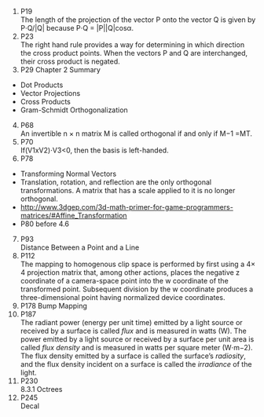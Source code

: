 1. P19  
 The length of the projection of the vector P onto the vector Q is given by
P⋅Q/|Q| because P⋅Q = |P||Q|cosα.
2. P23  
The right hand rule provides a way for determining in which direction the
cross product points. When the vectors P and Q are interchanged, their cross product is negated.
3. P29 Chapter 2 Summary
 * Dot Products
 * Vector Projections
 * Cross Products
 * Gram-Schmidt Orthogonalization
4. P68  
 An invertible n × n matrix M is called orthogonal if and only if
M−1 =MT.
5. P70  
If(V1xV2)⋅V3<0, then the basis is left-handed.
6. P78  
 * Transforming Normal Vectors
 * Translation, rotation, and reflection are the only orthogonal transformations. A matrix that has a scale applied to it is no longer orthogonal.
 * http://www.3dgep.com/3d-math-primer-for-game-programmers-matrices/#Affine_Transformation
 * P80 before 4.6
7. P93  
Distance Between a Point and a Line
8. P112  
The mapping to homogenous clip space is performed by first using a 4× 4
projection matrix that, among other actions, places the negative z coordinate of a
camera-space point into the w coordinate of the transformed point. Subsequent
division by the w coordinate produces a three-dimensional point having normalized
device coordinates.
9. P178 Bump Mapping
10. P187  
The radiant power (energy per unit time) emitted by a light source or
received by a surface is called *flux* and is measured in watts (W). The power
emitted by a light source or received by a surface per unit area is called *flux density*
and is measured in watts per square meter (W⋅m−2). The flux density emitted
by a surface is called the surface’s *radiosity*, and the flux density incident on a
surface is called the *irradiance* of the light.
11. P230  
8.3.1 Octrees
12. P245  
Decal
